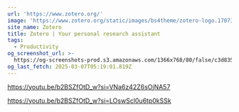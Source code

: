 ```yaml
---
url: 'https://www.zotero.org/'
image: 'https://www.zotero.org/static/images/bs4theme/zotero-logo.1707326075.svg'
site_name: Zotero
title: Zotero | Your personal research assistant
tags:
  - Productivity
og_screenshot_url: >-
  https://og-screenshots-prod.s3.amazonaws.com/1366x768/80/false/c3d835cdb6f5d140980db9ff6a35fba147669db392a63685e1abd48bc32e28b9.jpeg
og_last_fetch: 2025-03-07T05:19:01.819Z
---
```


https://youtu.be/b2BSZfOtD_w?si=VNa6z42Z6sOjNA57

https://youtu.be/b2BSZfOtD_w?si=LOswScl0u6tp0kSSk
